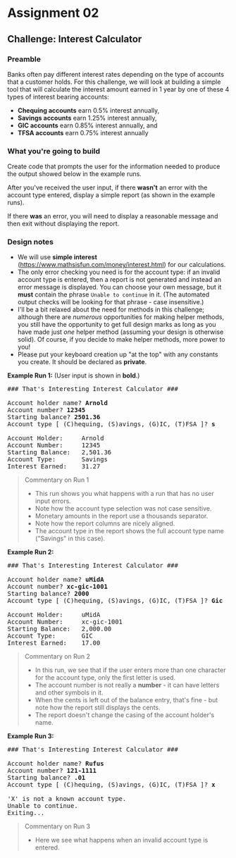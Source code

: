 # Assignment 02

## Challenge: Interest Calculator

### Preamble

Banks often pay different interest rates depending on the type of accounts that a customer holds. For this challenge, we will look at building a simple tool that will calculate the interest amount earned in 1 year by one of these 4 types of interest bearing accounts:

- **Chequing accounts** earn 0.5% interest annually,
- **Savings accounts** earn 1.25% interest annually,
- **GIC accounts** earn 0.85% interest annually, and
- **TFSA accounts** earn 0.75% interest annually

### What you're going to build

Create code that prompts the user for the information needed to produce the output showed below in the example runs.

After you've received the user input, if there **wasn't** an error with the account type entered, display a simple report (as shown in the example runs).

If there **was** an error, you will need to display a reasonable message and then exit without displaying the report.

### Design notes

- We will use **simple interest** (https://www.mathsisfun.com/money/interest.html) for our calculations.
- The only error checking you need is for the account type: if an invalid account type is entered, then a report is not generated and instead an error message is displayed. You can choose your own message, but it **must** contain the phrase `Unable to continue` in it. (The automated output checks will be looking for that phrase - case insensitive.)
- I'll be a bit relaxed about the need for methods in this challenge; although there are _numerous_ opportunities for making helper methods, you still have the opportunity to get full design marks as long as you have made just _one_ helper method (assuming your design is otherwise solid). Of course, if you decide to make helper methods, more power to you!
- Please put your keyboard creation up "at the top" with any constants you create. It should be declared as **private**.

**Example Run 1:**
(User input is shown in **bold**.)

<pre>
### That's Interesting Interest Calculator ###

Account holder name? <b>Arnold</b>
Account number? <b>12345</b>
Starting balance? <b>2501.36</b>
Account type [ (C)hequing, (S)avings, (G)IC, (T)FSA ]? <b>s</b>

Account Holder:     Arnold
Account Number:     12345
Starting Balance:   2,501.36
Account Type:       Savings
Interest Earned:    31.27
</pre>

> Commentary on Run 1
>
> - This run shows you what happens with a run that has no user input errors.
> - Note how the account type selection was not case sensitive.
> - Monetary amounts in the report use a thousands separator.
> - Note how the report columns are nicely aligned.
> - The account type in the report shows the full account type name ("Savings" in this case).

**Example Run 2:**

<pre>
### That's Interesting Interest Calculator ###

Account holder name? <b>uMidA</b>
Account number? <b>xc-gic-1001</b>
Starting balance? <b>2000</b>
Account type [ (C)hequing, (S)avings, (G)IC, (T)FSA ]? <b>Gic</b>

Account Holder:     uMidA
Account Number:     xc-gic-1001
Starting Balance:   2,000.00
Account Type:       GIC
Interest Earned:    17.00
</pre>

> Commentary on Run 2
>
> - In this run, we see that if the user enters more than one character for the account type, only the first letter is used.
> - The account number is not really a **number** - it can have letters and other symbols in it.
> - When the cents is left out of the balance entry, that's fine - but note how the report still displays the cents.
> - The report doesn't change the casing of the account holder's name.

**Example Run 3:**

<pre>
### That's Interesting Interest Calculator ###

Account holder name? <b>Rufus</b>
Account number? <b>121-1111</b>
Starting balance? <b>.01</b>
Account type [ (C)hequing, (S)avings, (G)IC, (T)FSA ]? <b>x</b>

'X' is not a known account type.
Unable to continue.
Exiting...
</pre>

> Commentary on Run 3
>
> - Here we see what happens when an invalid account type is entered.
